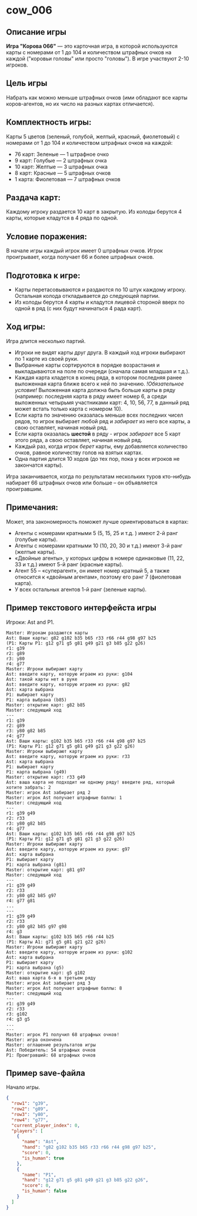# cow_006
## **Описание игры**

**Игра "Корова 066"** — это карточная игра, в которой используются карты с номерами от 1 до 104 и количеством штрафных очков на каждой ("коровьи головы" или просто "головы"). В игре участвуют 2-10 игроков.


## **Цель игры**
  
Набрать как можно меньше штрафных очков (ими обладают все карты коров-агентов, но их число на разных картах отличается). 

## **Комплектность игры:**

Карты 5 цветов (зеленый, голубой, желтый, красный, фиолетовый) с номерами от 1 до 104 и количеством штрафных очков на каждой:
+ 76 карт: Зеленые — 1 штрафное очко
+ 9 карт: Голубые — 2 штрафных очка
+ 10 карт: Желтые — 3 штрафных очка
+ 8 карт: Красные — 5 штрафных очков
+ 1 карта: Фиолетовая — 7 штрафных очков
    
## **Раздача карт:**
  Каждому игроку раздается 10 карт в закрытую.
  Из колоды берутся 4 карты, которые кладутся в 4 ряда по одной.

## **Условие поражения:**
  В начале игры каждый игрок имеет 0 штрафных очков. Игрок проигрывает, когда получает 66 и более штрафных очков. 

## **Подготовка к игре:**
+  Карты перетасовываются и раздаются по 10 штук каждому игроку. Остальная колода откладывается до следующей партии.
+ Из колоды берутся 4 карты и кладутся лицевой стороной вверх по одной в ряд (с них будут начинаться 4 рада карт).

## **Ход игры:**
  Игра длится несколько партий. 
+ Игроки не видят карты друг друга. В каждый ход игроки выбирают по 1 карте из своей руки.
+ Выбранные карты сортируются в порядке возрастания и выкладываются на поле по очереди (сначала самая младшая и т.д.).
+ Каждая карта кладется в конец ряда, в котором последняя ранее выложенная карта ближе всего к ней по значению. _!Обязательное условие!_ Выложенная карта должна быть больше карты в ряду (например: последняя карта в ряду имеет номер 6, а среди выложенных четырьмя участниками карт: 4, 10, 56, 77, в данный ряд может встать только карта с номером 10).
+ Если карта по значению оказалась меньше всех последних чисел рядов, то игрок выбирает любой ряд и _забирает_ из него все карты, а свою оставляет, начиная новый ряд.
+ Если карта оказалась **шестой** в ряду - игрок _забирает_ все 5 карт этого ряда, а свою оставляет, начиная новый ряд.
+ Каждый раз, когда игрок _берет_ карты, ему добавляется количество очков, равное количеству голов на взятых картах.
+ Одна партия длится 10 ходов (до тех пор, пока у всех игроков не закончатся карты).

Игра заканчивается, когда по результатам нескольких туров кто-нибудь набирает 66 штрафных очков или больше – он объявляется проигравшим.
  
## **Примечания:**
  Может, эта закономерность поможет лучше ориентироваться в картах:
+ Агенты с номерами кратными 5 (5, 15, 25 и т.д. ) имеют 2-й ранг (голубые карты).
+ Агенты с номерами кратными 10 (10, 20, 30 и т.д.) имеют 3-й ранг (желтые карты).
+ «Двойные агенты», у которых цифры в номере одинаковые (11, 22, 33 и т.д.) имеют 5-й ранг (красные карты).
+ Агент 55 – «суперагент», он имеет номер кратный 5, а также относится к «двойным агентам», поэтому его ранг 7 (фиолетовая карта).
+ У всех остальных агентов 1-й ранг (зеленые карты).


## Пример текстового интерфейста игры
Игроки: Ast and P1. 
```
Master: Игрокам раздаются карты
Ast: Ваши карты: g82 g102 b35 b65 r33 r66 r44 g98 g97 b25
(P1: Карты P1: g12 g71 g5 g81 g49 g21 g3 b85 g22 g26)
r1: g39
r2: g89
r3: y80
r4: g77
Master: Игроки выбирают карту
Ast: введите карту, которую играем из руки: g104
Ast: такой карты нет в руке
Ast: введите карту, которую играем из руки: g82
Ast: карта выбрана
P1: выбирает карту
P1: карта выбрана (b85)
Master: открытие карт: g82 b85
Master: следующий ход
---
r1: g39
r2: g89 
r3: y80 g82 b85
r4: g77
Ast: Ваши карты: g102 b35 b65 r33 r66 r44 g98 g97 b25
(P1: Карты P1: g12 g71 g5 g81 g49 g21 g3 g22 g26)
Master: Игроки выбирают карту
Ast: введите карту, которую играем из руки: r33
Ast: карта выбрана
P1: выбирает карту
P1: карта выбрана (g49)
Master: открытие карт: r33 g49
Ast: ваша карта не подходит ни одному ряду! введите ряд, который хотите забрать: 2
Master: игрок Ast забирает ряд 2 
Master: игрок Ast получает штрафные баллы: 1
Master: следующий ход
---
r1: g39 g49
r2: r33
r3: y80 g82 b85
r4: g77
Ast: Ваши карты: g102 b35 b65 r66 r44 g98 g97 b25
(P1: Карты P1: g12 g71 g5 g81 g21 g3 g22 g26)
Master: Игроки выбирают карту
Ast: введите карту, которую играем из руки: g97
Ast: карта выбрана
P1: выбирает карту
P1: карта выбрана (g81)
Master: открытие карт: g81 g97
Master: следующий ход
---
r1: g39 g49
r2: r33
r3: y80 g82 b85 g97
r4: g77 g81
...
---
r1: g39 g49
r2: r33
r3: y80 g82 b85 g97 g98
r4: g3
Ast: Ваши карты: g102 b35 b65 r66 r44 b25
(P1: Карты А1: g71 g5 g81 g21 g22 g26)
Master: Игроки выбирают карту
Ast: введите карту, которую играем из руки: g102
Ast: карта выбрана
P1: выбирает карту
P1: карта выбрана (g5)
Master: открытие карт: g5 g102
Ast: ваша карта 6-я в третьем ряду
Master: игрок Ast забирает ряд 3 
Master: игрок Ast получает штрафные баллы: 8
Master: следующий ход
---
r1: g39 g49
r2: r33
r3: g102
r4: g3 g5
...
---
Master: игрок P1 получил 68 штрафных очков!
Master: игра окончена
Master: оглашение результатов игры
Ast: Победитель: 54 штрафных очков
P1: Проигравший: 68 штрафных очков
``` 

## Пример save-файла 
Начало игры.
```json
{
  "row1": "g39",
  "row2": "g89",
  "row3": "y80",
  "row4": "g77",
  "current_player_index": 0,
  "players": [
    {
      "name": "Ast",
      "hand": "g82 g102 b35 b65 r33 r66 r44 g98 g97 b25",
      "score": 0,
      "is_human": true
    },
    {
      "name": "P1",
      "hand": "g12 g71 g5 g81 g49 g21 g3 b85 g22 g26",
      "score": 0,
      "is_human": false
    }
  ]
}
```






















